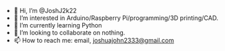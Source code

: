 - 👋 Hi, I’m @JoshJ2k22
- 👀 I’m interested in Arduino/Raspberry Pi/programming/3D printing/CAD.
- 🌱 I’m currently learning Python
- 💞️ I’m looking to collaborate on nothing.
- 📫 How to reach me: email, joshuajohn2333@gmail.com

<!---
JoshJ2k22/JoshJ2k22 is a ✨ special ✨ repository because its `README.md` (this file) appears on your GitHub profile.
You can click the Preview link to take a look at your changes.
--->
